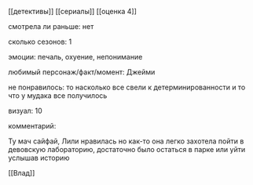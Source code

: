 
[[детективы]]
[[сериалы]]
[[оценка 4]]

смотрела ли раньше:  нет

сколько сезонов: 1

эмоции: печаль, охуение, непонимание

любимый персонаж/факт/момент:
Джейми

не понравилось: то насколько все свели к детерминированности и то что у мудака все получилось

визуал: 10

комментарий:

Ту мач сайфай, Лили нравилась но как-то она легко захотела пойти в девовскую лабораторию, достаточно было остаться в парке или уйти услышав историю

[[Влад]]